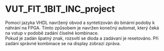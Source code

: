 # VUT_FIT_1BIT_INC_project
Pomocí jazyka VHDL navržený obvod a syntetizován do binární podoby k náhrání na FPGA. Tímto způsobem je navržen konečný automat, který čeká na vstup v podobě zadání číselné kombinace.\
Pokud je zadán špatný znak, rozsvítí se dioda a zadávaní je resetováno. Při zadání správné kombinace se na display zobrazí zpráva.
